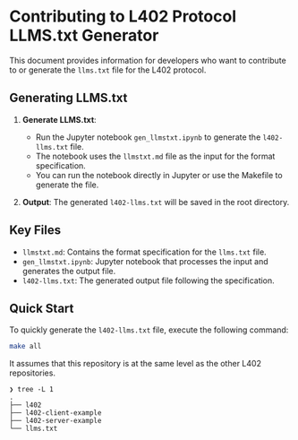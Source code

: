 # Contributing to L402 Protocol LLMS.txt Generator

This document provides information for developers who want to contribute to or generate the `llms.txt` file for the L402 protocol.

## Generating LLMS.txt

1. **Generate LLMS.txt**:
   - Run the Jupyter notebook `gen_llmstxt.ipynb` to generate the `l402-llms.txt` file.
   - The notebook uses the `llmstxt.md` file as the input for the format specification.
   - You can run the notebook directly in Jupyter or use the Makefile to generate the file.

2. **Output**: The generated `l402-llms.txt` will be saved in the root directory.

## Key Files

- `llmstxt.md`: Contains the format specification for the `llms.txt` file.
- `gen_llmstxt.ipynb`: Jupyter notebook that processes the input and generates the output file.
- `l402-llms.txt`: The generated output file following the specification.

## Quick Start

To quickly generate the `l402-llms.txt` file, execute the following command:

```bash
make all
```

It assumes that this repository is at the same level as the other L402 repositories.

```
❯ tree -L 1
.
├── l402
├── l402-client-example
├── l402-server-example
└── llms.txt
``` 